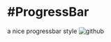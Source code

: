 #ProgressBar
===========

a nice progressbar style
![github](https://gist.github.com/cr1944/7fa78c3a142652485118/raw/072255fd4f352e5982b6e29517d07722c08eef25/1.gif "ProgressBar")
